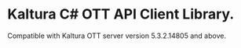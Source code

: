 # Kaltura C# OTT API Client Library.
Compatible with Kaltura OTT server version 5.3.2.14805 and above.
